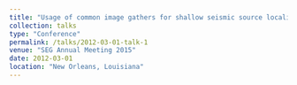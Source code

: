 ```yaml
---
title: "Usage of common image gathers for shallow seismic source localization"
collection: talks
type: "Conference"
permalink: /talks/2012-03-01-talk-1
venue: "SEG Annual Meeting 2015"
date: 2012-03-01
location: "New Orleans, Louisiana"
---
```




